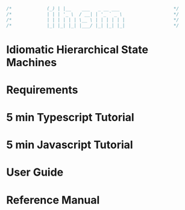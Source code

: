 ```ts
/*             (_) | |__    ___   _ __ ___                    */ 
/*             | | | '_ \  / __| | '_ ` _ \                   */
/*             | | | | | | \__ \ | | | | | |                  */
/*             |_| |_| |_| |___/ |_| |_| |_|                  */
```

# Idiomatic Hierarchical State Machines

# Requirements

# 5 min Typescript Tutorial

# 5 min Javascript Tutorial

# User Guide

# Reference Manual



